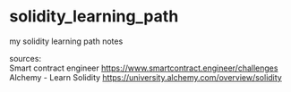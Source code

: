 # solidity_learning_path
my solidity learning path notes
        

sources:   
Smart contract engineer https://www.smartcontract.engineer/challenges     
Alchemy - Learn Solidity  https://university.alchemy.com/overview/solidity
